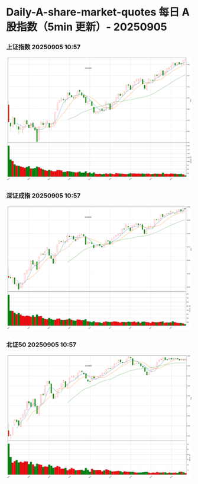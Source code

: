 
# Daily-A-share-market-quotes 每日 A 股指数（5min 更新）- 20250905

### 上证指数 20250905 10:57
![](./fig/2025/9/20250905-sh000001.png)

### 深证成指 20250905 10:57
![](./fig/2025/9/20250905-sz399001.png)

### 北证50 20250905 10:57
![](./fig/2025/9/20250905-bj899050.png)
